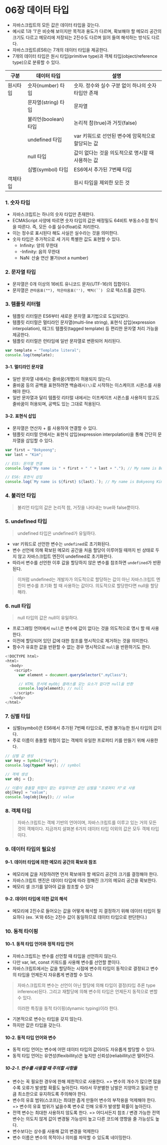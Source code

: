 # 06장 데이터 타입

- 자바스크립트의 모든 값은 데이터 타입을 갖는다.
- 예시로 1과 '1'은 비슷해 보이지만 목적과 용도가 다르며, 확보해야 할 메모리 공간의 크기도 다르고 메모리에 저장되는 2진수도 다르며 읽어 들여 해석하는 방식도 다르다.
- 자바스크립트(ES6)는 7개의 데이터 타입을 제공한다.
- 7개의 데이터 타입은 원시 타입(primitive type)과 객체 타입(object/reference type)으로 분류할 수 있다.

| 구분     | 데이터 타입          | 설명                                                |
| -------- | -------------------- | --------------------------------------------------- |
| 원시타입 | 숫자(number) 타입    | 숫자. 정수와 실수 구분 없이 하나의 숫자 타입만 존재 |
|          | 문자열(string) 타입  | 문자열                                              |
|          | 불리언(boolean) 타입 | 논리적 참(true)과 거짓(false)                       |
|          | undefined 타입       | var 키워드로 선언된 변수에 암묵적으로 할당되는 값   |
|          | null 타입            | 값이 없다는 것을 의도적으로 명시할 때 사용하는 값   |
|          | 심벌(symbol) 타입    | ES6에서 추가된 7번째 타입                           |
| 객체타입 |                      | 원시 타입을 제외한 모든 것                          |

### 1. 숫자 타입

- 자바스크립트는 하나의 숫자 타입만 존재한다.
- ECMAScript 사양에 따르면 숫자 타입의 값은 배정밀도 64비트 부동소수점 형식을 따른다. 즉, 모든 수를 실수(float)로 처리한다.
- 이는 정수로 표시된다 해도 사실은 실수라는 것을 의미한다.
- 숫자 타입은 추가적으로 세 가지 특별한 값도 표현할 수 있다.
  - Infinity: 양의 무한대
  - -Infinity: 음의 무한대
  - NaN: 산술 연산 불가(not a number)

### 2. 문자열 타입

- 문자열은 0개 이상의 16비트 유니코드 문자(UTF-16)의 집합이다.
- 문자열은 ` 큰따옴표(""), 작은따옴표(''), 백틱(``)  ` 으로 텍스트를 감싼다.

### 3. 템플릿 리터럴

- 템플릿 리터럴은 ES6부터 새로운 문자열 표기법으로 도입되었다.
- 템플릿 리터럴은 멀티라인 문자열(multi-line string), 표현식 삽입(expression interpolation), 태그드 템플릿(tagged template) 등 편리한 문자열 처리 가능을 제공한다.
- 템플릿 리터럴은 런타임에 일반 문자열로 변환되어 처리된다.

```js
var template = "Template literal";
console.log(template);
```

#### 3-1. 멀티라인 문자열

- 일반 문자열 내에서는 줄바꿈(개행)이 허용되지 않는다.
- 줄바꿈 등의 공백을 표현하려면 백슬래시`(\)`로 시작하는 이스케이프 시퀸스를 사용해야 한다.
- 일반 문자열과 달리 템플릿 리터럴 내에서는 이프케이프 시퀸스를 사용하지 않고도 줄바꿈이 허용되며, 공백도 있는 그대로 적용된다.

#### 3-2. 표현식 삽입

- 문자열은 연산자 + 를 사용하여 연결할 수 있다.
- 템플릿 리터럴 안에서는 표현식 삽입(expression interpolation)을 통해 간단히 문자열을 삽입할 수 있다.

```js
var first = "Bokyeong";
var last = "Kim";

// ES5: 문자열 연결
console.log("My name is " + first + " " + last + "."); // My name is Bokyeong Kim.

// ES6: 표현식 삽입
console.log(`My name is ${first} ${last}.`); // My name is Bokyeong Kim.
```

### 4. 불리언 타입

> 불리언 타입의 값은 논리적 참, 거짓을 나타내는 true와 false뿐이다.

### 5. undefined 타입

> undefined 타입은 undefined가 유일하다.

- var 키워드로 선언한 변수는 `undefined`로 초기화된다.
- 변수 선언에 의해 확보된 메모리 공간을 처음 할당이 이루어질 때까지 빈 상태로 두지 않고 자바스크립트 엔진이 undefined로 초기화한다.
- 따라서 변수를 선언한 이후 값을 할당하지 않은 변수를 참조하면 `undefined`가 반환된다.

> 이처럼 undefined는 개발자가 의도적으로 할당하는 값이 아닌 자바스크립트 엔진이 변수를 초기화 할 때 사용하는 값이다.
> 의도적으로 할당한다면 null을 할당해라.

### 6. null 타입

> null 타입의 값은 null이 유일하다.

- 프로그래밍 언어에서 `null`은 변수에 값이 없다는 것을 의도적으로 명시 할 때 사용한다.
- 이전에 할당되어 있던 값에 대한 참조를 명시적으로 제거하는 것을 의미한다.
- 함수가 유효한 값을 반환할 수 없는 경우 명시적으로 `null`을 반환하기도 한다.

```js
<!DOCTYPE html>
<html>
  <body>
    <script>
      var element = document.querySelector(".myClass");

      // HTML 문서에 myObj 클래스를 갖는 요소가 없다면 null을 반환
      console.log(element); // null
    </script>
  </body>
</html>
```

### 7. 심벌 타입

- 심벌(symbol)은 ES6에서 추가된 7번째 타입으로, 변경 불가능한 원시 타입의 값이다.
- 주로 이름이 충돌할 위험이 없는 객체의 유일한 프로퍼티 키를 만들기 위해 사용한다.

```js
// 심벌 값 생성
var key = Symbol("key");
console.log(typeof key); // symbol

// 객체 생성
var obj = {};

// 이름이 충돌할 위험이 없는 유일무이한 값인 심벌을 "프로퍼티 키"로 사용
obj[key] = "value";
console.log(obj[key]); // value
```

### 8. 객체 타입

> 자바스크립트는 객체 기반의 언어이며, 자바스크립트를 이루고 있는 거의 모든 것이 객체이다.
> 지금까지 살펴본 6가지 데이터 타입 이외의 값은 모두 객체 타입이다.

### 9. 데이터 타입의 필요성

#### 9-1. 데이터 타입에 의한 메모리 공간의 확보와 참조

- 메모리에 값을 저장하려면 먼저 확보애햐 할 메모리 공간의 크기를 결정해야 한다.
- 자바스크립트 엔진은 데이터 타입에 따라 정해진 크기의 메모리 공간을 확보한다.
- 메모리 셀 크기를 알아야 값을 참조할 수 있다

#### 9-2. 데이터 타입에 의한 값의 해석

- 메모리에 2진수로 들어오는 값을 어떻게 해석할 지 결정하기 위해 데이터 타입이 필요하다 (ex. 'A'와 65는 2진수 값이 동일하므로 데이터 타입으로 판단한다.)

### 10. 동적 타이핑

#### 10-1. 동적 타입 언어와 정적 타입 언어

- 자바스크립트는 변수를 선언할 때 타입을 선언하지 않는다.
- 다만 var, let, const 키워드를 사용해 변수를 선언할 뿐이다.
- 자바스크립트에서는 값을 할당하는 시점에 변수의 타입이 동적으로 결정되고 변수의 타입을 언제든지 자유롭게 변경할 수 있다.

> 자바스크립트의 변수는 선언이 아닌 할당에 의해 타입이 결정(타입 추론 type inference)된다. 그리고 재할당에 의해 변수의 타입은 언제든지 동적으로 변할 수 있다.
>
> 이러한 특징을 동적 타이핑(dynamic typing)이라 한다.

- 기본적으로 변수는 타입을 갖지 않는다.
- 하지만 값은 타입을 갖는다.

#### 10-2. 동적 타입 언어와 변수

- 동적 타입 언어는 변수에 어떤 데이터 타입의 값이라도 자유롭게 할당할 수 있다.
- 동적 타입 언어는 유연성(flexibillity)은 높지만 신뢰성(reliabillity)은 떨어진다.

##### 10-2-1. 변수를 사용할 때 주의할 사항들

- 변수는 꼭 필요한 경우에 한해 제한적으로 사용한다. => 변수의 개수가 많으면 많을수록 오류가 발생할 확률도 높아진다. 따라서 무분별한 남발은 지양하고 필요한 만큼 최소한으로 유지하도록 주의해야 한다.
- 변수의 유효 범위(스코프)는 최대한 좁게 만들어 변수의 부작용을 억제해야 한다. => 변수의 유효 범위가 넓을수록 변수로 인해 오류가 발생할 확률이 높아진다.
- 전역 변수는 최대한 사용하지 않도록 한다. => 어디서든지 참조 / 변경 가능한 전역 변수는 의도치 않게 값이 변경될 가능성이 높고 다른 코드에 영향을 줄 가능성도 높다.
- 변수보다는 상수를 사용해 값의 변경을 억제한다
- 변수 이름은 변수의 목적이나 의미를 파악할 수 있도록 네이밍한다.
